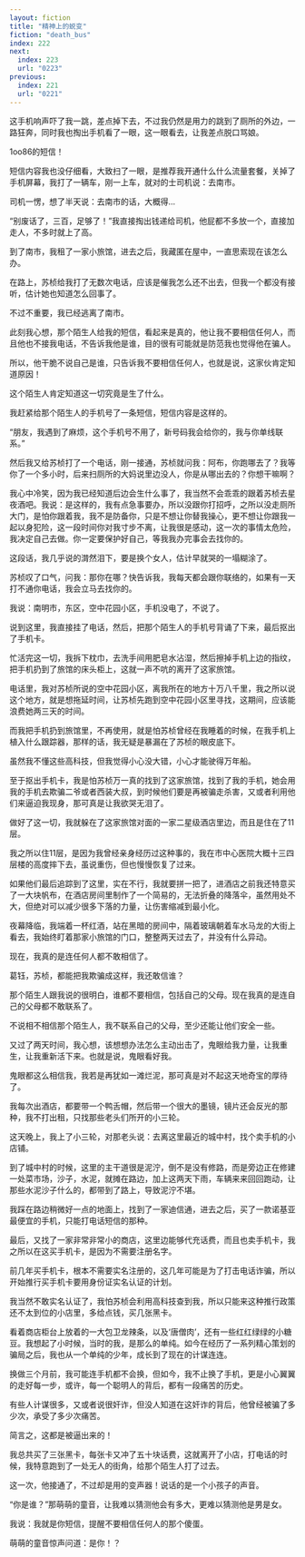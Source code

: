 ```yaml
---
layout: fiction
title: "精神上的蜕变"
fiction: "death_bus"
index: 222
next:
  index: 223
  url: "0223"
previous:
  index: 221
  url: "0221"
---
```

这手机响声吓了我一跳，差点掉下去，不过我仍然是用力的跳到了厕所的外边，一路狂奔，同时我也掏出手机看了一眼，这一眼看去，让我差点脱口骂娘。

1oo86的短信！

短信内容我也没仔细看，大致扫了一眼，是推荐我开通什么什么流量套餐，关掉了手机屏幕，我打了一辆车，刚一上车，就对的士司机说：去南市。

司机一愣，想了半天说：去南市的话，大概得...

“别废话了，三百，足够了！”我直接掏出钱递给司机，他屁都不多放一个，直接加走人，不多时就上了高。

到了南市，我租了一家小旅馆，进去之后，我藏匿在屋中，一直思索现在该怎么办。

在路上，苏桢给我打了无数次电话，应该是催我怎么还不出去，但我一个都没有接听，估计她也知道怎么回事了。

不过不重要，我已经逃离了南市。

此刻我心想，那个陌生人给我的短信，看起来是真的，他让我不要相信任何人，而且他也不接我电话，不告诉我他是谁，目的很有可能就是防范我也觉得他在骗人。

所以，他干脆不说自己是谁，只告诉我不要相信任何人，也就是说，这家伙肯定知道原因！

这个陌生人肯定知道这一切究竟是生了什么。

我赶紧给那个陌生人的手机号了一条短信，短信内容是这样的。

“朋友，我遇到了麻烦，这个手机号不用了，新号码我会给你的，我与你单线联系。”

然后我又给苏桢打了一个电话，刚一接通，苏桢就问我：阿布，你跑哪去了？我等你了一个多小时，后来扫厕所的大妈说里边没人，你是从哪出去的？你想干嘛啊？

我心中冷笑，因为我已经知道后边会生什么事了，我当然不会乖乖的跟着苏桢去星夜酒吧。我说：是这样的，我有点急事要办，所以没跟你打招呼，之所以没走厕所大门，是怕你跟着我，我不是防备你，只是不想让你替我操心，更不想让你跟我一起以身犯险，这一段时间你对我寸步不离，让我很是感动，这一次的事情太危险，我决定自己去做。你一定要保护好自己，等我我办完事会去找你的。

这段话，我几乎说的潸然泪下，要是换个女人，估计早就哭的一塌糊涂了。

苏桢叹了口气，问我：那你在哪？快告诉我，我每天都会跟你联络的，如果有一天打不通你电话，我会立马去找你的。

我说：南明市，东区，空中花园小区，手机没电了，不说了。

说到这里，我直接挂了电话，然后，把那个陌生人的手机号背诵了下来，最后抠出了手机卡。

忙活完这一切，我拆下枕巾，去洗手间用肥皂水沾湿，然后擦掉手机上边的指纹，把手机扔到了旅馆的床头柜上，这就一声不吭的离开了这家旅馆。

电话里，我对苏桢所说的空中花园小区，离我所在的地方十万八千里，我之所以说这个地方，就是想拖延时间，让苏桢先跑到空中花园小区里寻找，这期间，应该能浪费她两三天的时间。

而我把手机扔到旅馆里，不再使用，就是怕苏桢曾经在我睡着的时候，在我手机上植入什么跟踪器，那样的话，我无疑是暴漏在了苏桢的眼皮底下。

虽然我不懂这些高科技，但我觉得小心没大错，小心才能驶得万年船。

至于抠出手机卡，我是怕苏桢万一真的找到了这家旅馆，找到了我的手机，她会用我的手机去欺骗二爷或者西装大叔，到时候他们要是再被骗走杀害，又或者利用他们来逼迫我现身，那可真是让我欲哭无泪了。

做好了这一切，我就躲在了这家旅馆对面的一家二星级酒店里边，而且是住在了11层。

我之所以住11层，是因为我曾经亲身经历过这种事的，我在市中心医院大概十三四层楼的高度摔下去，虽说重伤，但也慢慢恢复了过来。

如果他们最后追踪到了这里，实在不行，我就要拼一把了，进酒店之前我还特意买了一大块帆布，在酒店房间里制作了一个简易的，无法折叠的降落伞，虽然用处不大，但绝对可以减少很多下落的力量，让伤害缩减到最小化。

夜幕降临，我端着一杯红酒，站在黑暗的房间中，隔着玻璃朝着车水马龙的大街上看去，我始终盯着那家小旅馆的门口，整整两天过去了，并没有什么异动。

现在，我真的是连任何人都不敢相信了。

葛钰，苏桢，都能把我欺骗成这样，我还敢信谁？

那个陌生人跟我说的很明白，谁都不要相信，包括自己的父母。现在我真的是连自己的父母都不敢联系了。

不说相不相信那个陌生人，我不联系自己的父母，至少还能让他们安全一些。

又过了两天时间，我心想，该想想办法怎么主动出击了，鬼眼给我力量，让我重生，让我重新活下来。也就是说，鬼眼看好我。

鬼眼都这么相信我，我若是再犹如一滩烂泥，那可真是对不起这天地奇宝的厚待了。

我每次出酒店，都要带一个鸭舌帽，然后带一个很大的墨镜，镜片还会反光的那种，我不打出租，只找那些老头们所开的小三轮。

这天晚上，我上了小三轮，对那老头说：去离这里最近的城中村，找个卖手机的小店铺。

到了城中村的时候，这里的主干道很是泥泞，倒不是没有修路，而是旁边正在修建一处菜市场，沙子，水泥，就摊在路边，加上这两天下雨，车辆来来回回跑动，让那些水泥沙子什么的，都带到了路上，导致泥泞不堪。

我踩在路边稍微好一点的地面上，找到了一家迪信通，进去之后，买了一款诺基亚最便宜的手机，只能打电话短信的那种。

最后，又找了一家非常非常小的商店，这里边能够代充话费，而且也卖手机卡，我之所以在这买手机卡，是因为不需要注册名字。

前几年买手机卡，根本不需要实名注册的，这几年可能是为了打击电话诈骗，所以开始推行买手机卡要用身份证实名认证的计划。

我当然不敢实名认证了，我怕苏桢会利用高科技查到我，所以只能来这种推行政策还不太到位的小店里，多给点钱，买几张黑卡。

看着商店柜台上放着的一大包卫龙辣条，以及‘唐僧肉’，还有一些红红绿绿的小糖豆。我想起了小时候，当时的我，是那么的单纯。如今在经历了一系列精心策划的骗局之后，我也从一个单纯的少年，成长到了现在的计谋连连。

换做三个月前，我可能连手机都不会换，但如今，我不止换了手机，更是小心翼翼的走好每一步，或许，每一个聪明人的背后，都有一段痛苦的历史。

有些人计谋很多，又或者说很奸诈，但没人知道在这奸诈的背后，他曾经被骗了多少次，承受了多少次痛苦。

简言之，这都是被逼出来的！

我总共买了三张黑卡，每张卡又冲了五十块话费，这就离开了小店，打电话的时候，我特意跑到了一处无人的街角，给那个陌生人打了过去。

这一次，他接通了，不过却是用的变声器！说话的是一个小孩子的声音。

“你是谁？”那萌萌的童音，让我难以猜测他会有多大，更难以猜测他是男是女。

我说：我就是你短信，提醒不要相信任何人的那个傻蛋。

萌萌的童音惊声问道：是你！？